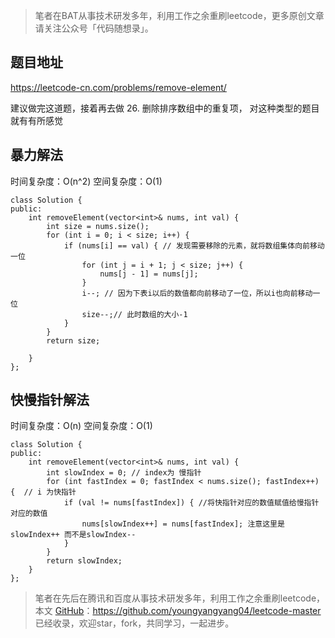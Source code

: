 > 笔者在BAT从事技术研发多年，利用工作之余重刷leetcode，更多原创文章请关注公众号「代码随想录」。

## 题目地址 

https://leetcode-cn.com/problems/remove-element/

建议做完这道题，接着再去做 26. 删除排序数组中的重复项， 对这种类型的题目就有有所感觉

## 暴力解法

时间复杂度：O(n^2)
空间复杂度：O(1)
```
class Solution {
public:
    int removeElement(vector<int>& nums, int val) {
        int size = nums.size();
        for (int i = 0; i < size; i++) {
            if (nums[i] == val) { // 发现需要移除的元素，就将数组集体向前移动一位
                for (int j = i + 1; j < size; j++) {
                    nums[j - 1] = nums[j];
                }
                i--; // 因为下表i以后的数值都向前移动了一位，所以i也向前移动一位
                size--;// 此时数组的大小-1
            }
        }
        return size;

    }
};
```

## 快慢指针解法
时间复杂度：O(n)
空间复杂度：O(1)
```
class Solution {
public:
    int removeElement(vector<int>& nums, int val) {
        int slowIndex = 0; // index为 慢指针
        for (int fastIndex = 0; fastIndex < nums.size(); fastIndex++) {  // i 为快指针
            if (val != nums[fastIndex]) { //将快指针对应的数值赋值给慢指针对应的数值
                nums[slowIndex++] = nums[fastIndex]; 注意这里是slowIndex++ 而不是slowIndex--
            }
        }
        return slowIndex;
    }
};
```
> 笔者在先后在腾讯和百度从事技术研发多年，利用工作之余重刷leetcode，本文  [GitHub](https://github.com/youngyangyang04/leetcode-master )：https://github.com/youngyangyang04/leetcode-master 已经收录，欢迎star，fork，共同学习，一起进步。
